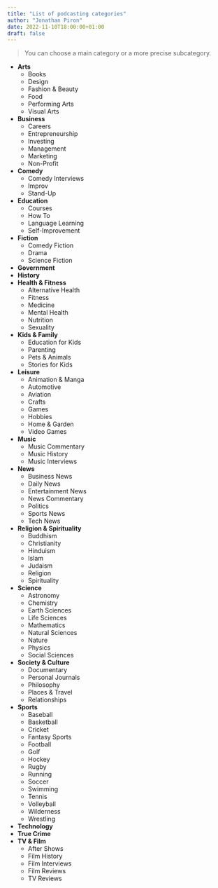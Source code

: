 ```yaml
---
title: "List of podcasting categories"
author: "Jonathan Piron"
date: 2022-11-10T18:00:00+01:00
draft: false
---
```


> You can choose a main category or a more precise subcategory.

- **Arts**
	- Books
	- Design
	- Fashion & Beauty
	- Food
	- Performing Arts
	- Visual Arts
- **Business**
	- Careers
	- Entrepreneurship
	- Investing
	- Management
	- Marketing
	- Non-Profit
- **Comedy**
	- Comedy Interviews
	- Improv
	- Stand-Up
- **Education**
	- Courses
	- How To
	- Language Learning
	- Self-Improvement
- **Fiction**
	- Comedy Fiction
	- Drama
	- Science Fiction
- **Government**
- **History**
- **Health & Fitness**
	- Alternative Health
	- Fitness
	- Medicine
	- Mental Health
	- Nutrition
	- Sexuality
- **Kids & Family**
	- Education for Kids
	- Parenting
	- Pets & Animals
	- Stories for Kids
- **Leisure**
	- Animation & Manga
	- Automotive
	- Aviation
	- Crafts
	- Games
	- Hobbies
	- Home & Garden
	- Video Games
- **Music**
	- Music Commentary
	- Music History
	- Music Interviews
- **News**
	- Business News
	- Daily News
	- Entertainment News
	- News Commentary
	- Politics
	- Sports News
	- Tech News
- **Religion & Spirituality**
	- Buddhism
	- Christianity
	- Hinduism
	- Islam
	- Judaism
	- Religion
	- Spirituality
- **Science**
	- Astronomy
	- Chemistry
	- Earth Sciences
	- Life Sciences
	- Mathematics
	- Natural Sciences
	- Nature
	- Physics
	- Social Sciences
- **Society & Culture**
	- Documentary
	- Personal Journals
	- Philosophy
	- Places & Travel
	- Relationships
- **Sports**
	- Baseball
	- Basketball
	- Cricket
	- Fantasy Sports
	- Football
	- Golf
	- Hockey
	- Rugby
	- Running
	- Soccer
	- Swimming
	- Tennis
	- Volleyball
	- Wilderness
	- Wrestling
- **Technology**
- **True Crime**
- **TV & Film**
	- After Shows
	- Film History
	- Film Interviews
	- Film Reviews
	- TV Reviews